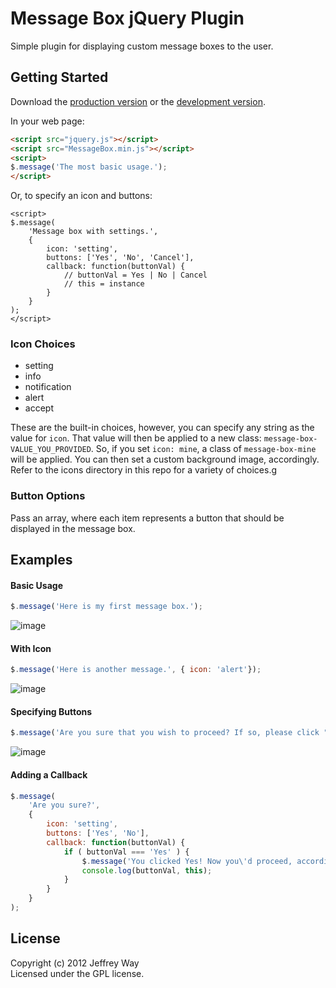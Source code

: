 # Message Box jQuery Plugin

Simple plugin for displaying custom message boxes to the user.

## Getting Started
Download the [production version][min] or the [development version][max].

[min]: https://raw.github.com/JeffreyWay/MessageBox/master/dist/MessageBox.min.js
[max]: https://raw.github.com/JeffreyWay/MessageBox/master/dist/MessageBox.js

In your web page:

```html
<script src="jquery.js"></script>
<script src="MessageBox.min.js"></script>
<script>
$.message('The most basic usage.');
</script>
```

Or, to specify an icon and buttons:

```
<script>
$.message(
	'Message box with settings.',
	{
		icon: 'setting',
		buttons: ['Yes', 'No', 'Cancel'],
		callback: function(buttonVal) {
			// buttonVal = Yes | No | Cancel
			// this = instance
		}
	}
);
</script>
```

### Icon Choices

- setting
- info
- notification
- alert
- accept

These are the built-in choices, however, you can specify any string as the value for `icon`. That value will then be applied to a new class: `message-box-VALUE_YOU_PROVIDED`. So, if you set `icon: mine`, a class of `message-box-mine` will be applied. You can then set a custom background image, accordingly. Refer to the icons directory in this repo for a variety of choices.g

### Button Options

Pass an array, where each item represents a button that should be displayed in the message box.



## Examples

#### Basic Usage
```js
$.message('Here is my first message box.');
```

![image](https://www.evernote.com/shard/s14/sh/b114cd05-1039-4c3a-9b43-f982e92cb105/9441bf9cc6b78bf7538f905820a3af5a/res/9777f89c-84ee-4471-bb93-4d8969dd6d9d/index.html%23-20120828-170445.jpg)


#### With Icon
```js
$.message('Here is another message.', { icon: 'alert'});
```

![image](https://www.evernote.com/shard/s14/sh/1eedfaef-2d30-4d9e-9fe0-e8ee0b49e794/bb6bee0f1cd418d9b5a4c1a7c87023f7/res/e4cda164-096d-44d1-933a-bc75baee10f2/index.html%23-20120828-170545.jpg)


#### Specifying Buttons
```js
$.message('Are you sure that you wish to proceed? If so, please click "Yes."', { icon: 'setting', buttons: ['Yes', 'No', 'Cancel']});
```

![image](https://www.evernote.com/shard/s14/sh/84f50d8c-2a56-4337-b186-491c7b2ed7ea/3e7e7e35082d52a5b7223d5d118c6248/res/ac3895d4-1790-46f2-9775-de1f2b7ab682/index.html%23-20120828-170758.jpg)


#### Adding a Callback
```js
$.message(
	'Are you sure?',
	{ 
		icon: 'setting',
		buttons: ['Yes', 'No'],
		callback: function(buttonVal) {
			if ( buttonVal === 'Yes' ) {
				$.message('You clicked Yes! Now you\'d proceed, accordingly.');
				console.log(buttonVal, this);
			}
		}
	}
);
```


## License
Copyright (c) 2012 Jeffrey Way  
Licensed under the GPL license.